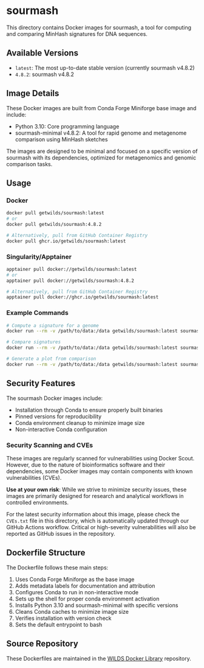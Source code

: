 # sourmash

This directory contains Docker images for sourmash, a tool for computing and comparing MinHash signatures for DNA sequences.

## Available Versions

- `latest`: The most up-to-date stable version (currently sourmash v4.8.2)
- `4.8.2`: sourmash v4.8.2

## Image Details

These Docker images are built from Conda Forge Miniforge base image and include:

- Python 3.10: Core programming language
- sourmash-minimal v4.8.2: A tool for rapid genome and metagenome comparison using MinHash sketches

The images are designed to be minimal and focused on a specific version of sourmash with its dependencies, optimized for metagenomics and genomic comparison tasks.

## Usage

### Docker

```bash
docker pull getwilds/sourmash:latest
# or
docker pull getwilds/sourmash:4.8.2

# Alternatively, pull from GitHub Container Registry
docker pull ghcr.io/getwilds/sourmash:latest
```

### Singularity/Apptainer

```bash
apptainer pull docker://getwilds/sourmash:latest
# or
apptainer pull docker://getwilds/sourmash:4.8.2

# Alternatively, pull from GitHub Container Registry
apptainer pull docker://ghcr.io/getwilds/sourmash:latest
```

### Example Commands

```bash
# Compute a signature for a genome
docker run --rm -v /path/to/data:/data getwilds/sourmash:latest sourmash compute /data/genome.fa -o /data/genome.sig

# Compare signatures
docker run --rm -v /path/to/data:/data getwilds/sourmash:latest sourmash compare /data/*.sig -o /data/comparison.matrix

# Generate a plot from comparison
docker run --rm -v /path/to/data:/data getwilds/sourmash:latest sourmash plot /data/comparison.matrix -o /data/comparison.plot
```

## Security Features

The sourmash Docker images include:

- Installation through Conda to ensure properly built binaries
- Pinned versions for reproducibility
- Conda environment cleanup to minimize image size
- Non-interactive Conda configuration

### Security Scanning and CVEs

These images are regularly scanned for vulnerabilities using Docker Scout. However, due to the nature of bioinformatics software and their dependencies, some Docker images may contain components with known vulnerabilities (CVEs).

**Use at your own risk**: While we strive to minimize security issues, these images are primarily designed for research and analytical workflows in controlled environments.

For the latest security information about this image, please check the `CVEs.txt` file in this directory, which is automatically updated through our GitHub Actions workflow. Critical or high-severity vulnerabilities will also be reported as GitHub issues in the repository.

## Dockerfile Structure

The Dockerfile follows these main steps:

1. Uses Conda Forge Miniforge as the base image
2. Adds metadata labels for documentation and attribution
3. Configures Conda to run in non-interactive mode
4. Sets up the shell for proper conda environment activation
5. Installs Python 3.10 and sourmash-minimal with specific versions
6. Cleans Conda caches to minimize image size
7. Verifies installation with version check
8. Sets the default entrypoint to bash

## Source Repository

These Dockerfiles are maintained in the [WILDS Docker Library](https://github.com/getwilds/wilds-docker-library) repository.
